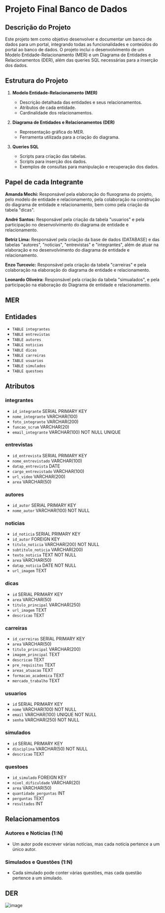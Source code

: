 # Projeto Final Banco de Dados

## Descrição do Projeto

Este projeto tem como objetivo desenvolver e documentar um banco de dados para um portal, integrando todas as funcionalidades e conteúdos do portal ao banco de dados. O projeto inclui o desenvolvimento de um Modelo Entidade-Relacionamento (MER) e um Diagrama de Entidades e Relacionamentos (DER), além das queries SQL necessárias para a inserção dos dados.

## Estrutura do Projeto

1. **Modelo Entidade-Relacionamento (MER)**
    - Descrição detalhada das entidades e seus relacionamentos.
    - Atributos de cada entidade.
    - Cardinalidade dos relacionamentos.

2. **Diagrama de Entidades e Relacionamentos (DER)**
    - Representação gráfica do MER.
    - Ferramenta utilizada para a criação do diagrama.

3. **Queries SQL**
    - Scripts para criação das tabelas.
    - Scripts para inserção dos dados.
    - Exemplos de consultas para manipulação e recuperação dos dados.

## Papel de cada Integrante

**Amanda Mechi:** Responsável pela elaboração do fluxograma do projeto, pelo modelo de entidade e relacionamento, pela colaboração na construção do diagrama de entidade e relacionamento, bem como pela criação da tabela "dicas".  

**André Santos:** Responsável pela criação da tabela "usuarios" e pela participação no desenvolvimento do diagrama de entidade e relacionamento.  

**Betriz Lima:** Responsável pela criação da base de dados (DATABASE) e das tabelas "autores", "noticias", "entrevistas" e "integrantes", além de atuar na elaboração e no desenvolvimento do diagrama de entidade e relacionamento.  

**Enzo Turcovic:** Responsável pela criação da tabela "carreiras" e pela colaboração na elaboração do diagrama de entidade e relacionamento.  

**Leonardo Oliveira:** Responsável pela criação da tabela "simualados",  e pela participação na elaboração do Diagrama de entidade e relacionamento.

## MER

## **Entidades**

- `TABLE integrantes`
- `TABLE entrevistas`
- `TABLE autores`
- `TABLE noticias`
- `TABLE dicas`
- `TABLE carreiras`
- `TABLE usuarios`
- `TABLE simulados`
- `TABLE questoes`

## **Atributos**

### **integrantes**
- `id_integrante` SERIAL PRIMARY KEY  
- `nome_integrante` VARCHAR(100)  
- `foto_integrante` VARCHAR(200)  
- `funcao_scrum` VARCHAR(20)  
- `email_integrante` VARCHAR(100) NOT NULL UNIQUE  

### **entrevistas**
- `id_entrevista` SERIAL PRIMARY KEY  
- `nome_entrevistado` VARCHAR(100)  
- `datap_entrevista` DATE  
- `cargo_entrevistado` VARCHAR(100)  
- `url_video` VARCHAR(200)  
- `area` VARCHAR(50)  

### **autores**
- `id_autor` SERIAL PRIMARY KEY  
- `nome_autor` VARCHAR(100) NOT NULL  

### **noticias**
- `id_noticia` SERIAL PRIMARY KEY  
- `id_autor` FOREIGN KEY  
- `titulo_noticia` VARCHAR(200) NOT NULL  
- `subtitulo_noticia` VARCHAR(200)  
- `texto_noticia` TEXT NOT NULL  
- `area` VARCHAR(50)  
- `datap_noticia` DATE NOT NULL  
- `url_imagem` TEXT  

### **dicas**
- `id` SERIAL PRIMARY KEY  
- `area` VARCHAR(50)  
- `titulo_principal` VARCHAR(250)  
- `url_imagem` TEXT  
- `descricao` TEXT  

### **carreiras**
- `id_carreiras` SERIAL PRIMARY KEY  
- `area` VARCHAR(50)  
- `titulo_principal` VARCHAR(200)  
- `imagem_principal` TEXT  
- `descricao` TEXT  
- `pre_requisitos` TEXT  
- `areas_atuacao` TEXT  
- `formacao_academica` TEXT  
- `mercado_trabalho` TEXT  

### **usuarios**
- `id` SERIAL PRIMARY KEY  
- `nome` VARCHAR(100) NOT NULL  
- `email` VARCHAR(100) UNIQUE NOT NULL  
- `senha` VARCHAR(250) NOT NULL  

### **simulados**
- `id` SERIAL PRIMARY KEY  
- `disciplina` VARCHAR(50) NOT NULL  
- `descricao` TEXT  

### **questoes**
- `id_simulado` FOREIGN KEY  
- `nivel_dificuldade` VARCHAR(20)  
- `area` VARCHAR(50)  
- `quantidade_perguntas` INT  
- `perguntas` TEXT  
- `resultados` INT  


## **Relacionamentos**

### **Autores e Notícias (1:N)**  
- Um autor pode escrever várias notícias, mas cada notícia pertence a um único autor.  

### **Simulados e Questões (1:N)**  
- Cada simulado pode conter várias questões, mas cada questão pertence a um simulado.  

## DER

![image](https://github.com/user-attachments/assets/eb14d0e0-faf9-4752-9da2-ac292b6c6055)
